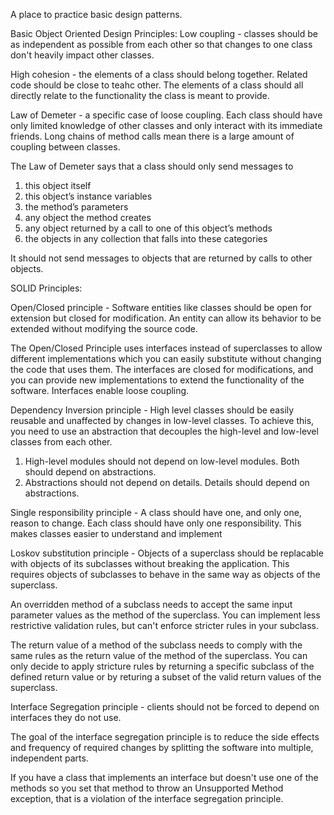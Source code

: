 A place to practice basic design patterns.

Basic Object Oriented Design Principles: 
Low coupling - classes should be as independent as possible from each other so that changes to one class don't heavily impact other classes. 

High cohesion - the elements of a class should belong together. Related code should be close to teahc other. The elements of a class should all directly relate to the functionality the class is meant to provide.

Law of Demeter - a specific case of loose coupling. Each class should have only limited knowledge of other classes and only interact with its immediate friends. Long chains of method calls mean there is a large amount of coupling between classes.

The Law of Demeter says that a class should only send messages to
1.	this object itself
2.	this object’s instance variables
3.	the method’s parameters
4.	any object the method creates
5.	any object returned by a call to one of this object’s methods
6.	the objects in any collection that falls into these categories

It should not send messages to objects that are returned by calls to other objects.


SOLID Principles: 

Open/Closed principle - Software entities like classes should be open for extension but closed for modification. An entity can allow its behavior to be extended without modifying the source code.

The Open/Closed Principle uses interfaces instead of superclasses to allow different implementations which you can easily substitute without changing the code that uses them. The interfaces are closed for modifications, and you can provide new implementations to extend the functionality of the software. Interfaces enable loose coupling. 

Dependency Inversion principle - High level classes should be easily reusable and unaffected by changes in low-level classes. To achieve this, you need to use an abstraction that decouples the high-level and low-level classes from each other. 

1. High-level modules should not depend on low-level modules. Both should depend on abstractions.
2. Abstractions should not depend on details. Details should depend on abstractions. 

Single responsibility principle - A class should have one, and only one, reason to change. Each class should have only one responsibility. This makes classes easier to understand and implement

Loskov substitution principle - Objects of a superclass should be replacable with objects of its subclasses without breaking the application. This requires objects of subclasses to behave in the same way as objects of the superclass. 

An overridden method of a subclass needs to accept the same input parameter values as the method of the superclass. You can implement less restrictive validation rules, but can't enforce stricter rules in your subclass. 

The return value of a method of the subclass needs to comply with the same rules as the return value of the method of the superclass. You can only decide to apply stricture rules by returning a specific subclass of the defined return value or by returing a subset of the valid return values of the superclass.

Interface Segregation principle - clients should not be forced to depend on interfaces they do not use.

The goal of the interface segregation principle is to reduce the side effects and frequency of required changes by splitting the software into multiple, independent parts. 

If you have a class that implements an interface but doesn't use one of the methods so you set that method to throw an Unsupported Method exception, that is a violation of the interface segregation principle. 
